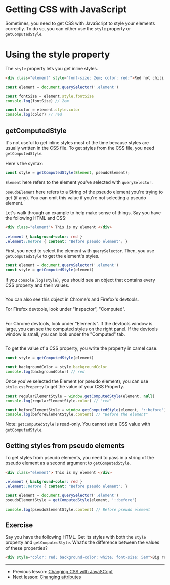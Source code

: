 # Getting CSS with JavaScript

Sometimes, you need to get CSS with JavaScript to style your elements correctly. To do so, you can either use the `style` property or `getComputedStyle`.

# Using the style property

The `style` property lets you get inline styles.

```html
<div class="element" style="font-size: 2em; color: red;">Red hot chili pepper!</div>
```

```js
const element = document.querySelector('.element')

const fontSize = element.style.fontSize
console.log(fontSize) // 2em

const color = element.style.color
console.log(color) // red
```

## getComputedStyle

It's not useful to get inline styles most of the time because styles are usually written in the CSS file. To get styles from the CSS file, you need `getComputedStyle`.

Here's the syntax:

```js
const style = getComputedStyle(Element, pseudoElement);
```

`Element` here refers to the element you've selected with `querySelector`.

`pseudoElement` here refers to a String of the pseudo element you're trying to get (if any). You can omit this value if you're not selecting a pseudo element.

Let's walk through an example to help make sense of things. Say you have the following HTML and CSS:

```html
<div class="element"> This is my element </div>
```

```css
.element { background-color: red }
.element::before { content: "Before pseudo element"; }
```

First, you need to select the element with `querySelector`. Then, you use `getComputedStyle` to get the element's styles.

```js
const element = document.querySelector('.element')
const style = getComputedStyle(element)
```

If you `console.log(style)`, you should see an object that contains every CSS property and their values.

<figure>
  <img src="/images/2018/" alt="">
  <figcaption></figcaption>
</figure>

You can also see this object in Chrome's and Firefox's devtools.

For Firefox devtools, look under "Inspector", "Computed".

<figure>
  <img src="/images/2018/" alt="">
  <figcaption></figcaption>
</figure>

For Chrome devtools, look under "Elements". If the devtools window is large, you can see the computed styles on the right panel. If the devtools window is small, you can look under the "Computed" tab.

<figure>
  <img src="/images/2018/" alt="">
  <figcaption></figcaption>
</figure>

To get the value of a CSS property, you write the property in camel case.

```js
const style = getComputedStyle(element)

const backgroundColor = style.backgroundColor
console.log(backgroundColor) // red
```

Once you've selected the Element (or pseudo element), you can use `style.cssProperty` to get the value of your CSS Property.

```js
const regularElementStyle = window.getComputedStyle(element, null)
console.log(regularElementStyle.color) // "red"

const beforeElementStyle = window.getComputedStyle(element, '::before')
console.log(beforeElementStyle.content) // "Before the element"
```

Note: `getComputedStyle` is read-only. You cannot set a CSS value with `getComputedStyle`.

## Getting styles from pseudo elements

To get styles from pseudo elements, you need to pass in a string of the pseudo element as a second argument to `getComputedStyle`.

```html
<div class="element"> This is my element </div>
```

```css
.element { background-color: red }
.element::before { content: "Before pseudo element"; }
```

```js
const element = document.querySelector('.element')
pseudoElementStyle = getComputedStyle(element, '::before')

console.log(pseudoElementStyle.content) // Before pseudo element
```

## Exercise

Say you have the following HTML. Get its styles with both the `style` property and `getComputedStyle`. What's the difference between the values of these properties?

```html
<div style="color: red; background-color: white; font-size: 5em">Big red text!</div>
```

---

- Previous lesson: [Changing CSS with JavaSCript](02.changing-css.md)
- Next lesson: [Changing attributes](04.changing-attributes.md)
